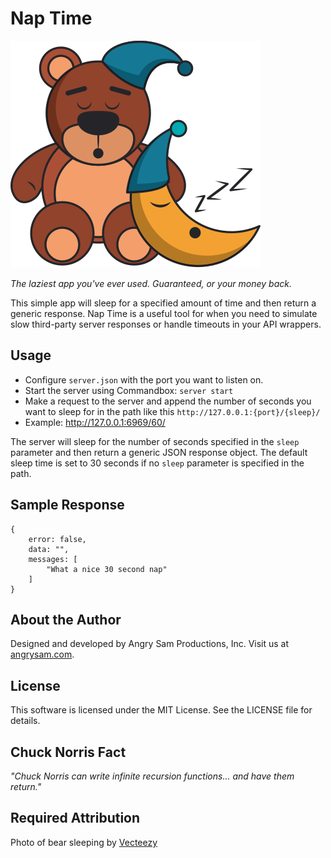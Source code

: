 # Nap Time

![Teddy Bear Taking a Nap](https://github.com/homestar9/nap-time/blob/master/nap-time.svg?raw=true)

_The laziest app you've ever used. Guaranteed, or your money back._

This simple app will sleep for a specified amount of time and then return a generic response.  Nap Time is a useful tool for when you need to simulate slow third-party server responses or handle timeouts in your API wrappers.

## Usage

- Configure `server.json` with the port you want to listen on.  
- Start the server using Commandbox: `server start`
- Make a request to the server and append the number of seconds you want to sleep for in the path like this `http://127.0.0.1:{port}/{sleep}/`
- Example: http://127.0.0.1:6969/60/

The server will sleep for the number of seconds specified in the `sleep` parameter and then return a generic JSON response object.  The default sleep time is set to 30 seconds if no `sleep` parameter is specified in the path.

## Sample Response

```
{
    error: false,
    data: "",
    messages: [
        "What a nice 30 second nap"
    ]
}
```

## About the Author

Designed and developed by Angry Sam Productions, Inc.  Visit us at [angrysam.com](https://angrysam.com).

## License

This software is licensed under the MIT License.  See the LICENSE file for details.

## Chuck Norris Fact

_"Chuck Norris can write infinite recursion functions... and have them return."_

## Required Attribution

Photo of bear sleeping by [Vecteezy](https://www.vecteezy.com/free-vector/nap-time)